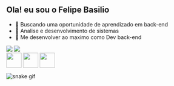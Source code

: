 ## Ola! eu sou o Felipe Basilio

- 🔭 Buscando uma oportunidade de aprendizado em back-end
- 🌱 Analise e desenvolvimento de sistemas
- 🤔 Me desenvolver ao maximo como Dev back-end
<div>
  <img heigth="180cm" src="https://github-readme-stats.vercel.app/api?username=felirom123&show_icons=true&theme=radical">
  <img heigth="180cm" src="https://github-readme-stats.vercel.app/api/top-langs/?username=felirom123&layout=compact&langs_count=16&theme=radical"/>
</div>

<div>
      <img align="center" alt="" heigth="30cm" width="40cm" src="https://cdn.jsdelivr.net/gh/devicons/devicon@latest/icons/python/python-original.svg" /> 
      <img align="center" alt="" heigth="30cm" width="40cm" src="https://cdn.jsdelivr.net/gh/devicons/devicon@latest/icons/c/c-original.svg" />
      <img align="center" alt="" heigth="30cm" width="40cm" src="https://cdn.jsdelivr.net/gh/devicons/devicon@latest/icons/csharp/csharp-original.svg" />          
</div>

![snake gif](https://github.com/felirom123/felirom123/blob/output/github-user-contribution(1).svg)

##



